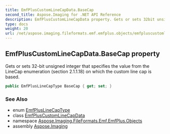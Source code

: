 ```yaml
---
title: EmfPlusCustomLineCapData.BaseCap
second_title: Aspose.Imaging for .NET API Reference
description: EmfPlusCustomLineCapData property. Gets or sets 32bit unsigned integer that specifies the value from the LineCap enumeration section 2.1.1.18 on which the custom line cap is based
type: docs
weight: 20
url: /net/aspose.imaging.fileformats.emf.emfplus.objects/emfpluscustomlinecapdata/basecap/
---
```

## EmfPlusCustomLineCapData.BaseCap property

Gets or sets 32-bit unsigned integer that specifies the value from the LineCap enumeration (section 2.1.1.18) on which the custom line cap is based.

```csharp
public EmfPlusLineCapType BaseCap { get; set; }
```

### See Also

* enum [EmfPlusLineCapType](../../../aspose.imaging.fileformats.emf.emfplus.consts/emfpluslinecaptype/)
* class [EmfPlusCustomLineCapData](../)
* namespace [Aspose.Imaging.FileFormats.Emf.EmfPlus.Objects](../../emfpluscustomlinecapdata/)
* assembly [Aspose.Imaging](../../../)


